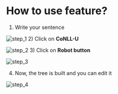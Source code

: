 # How to use feature?

1) Write your sentence

![step_1](cross-lingual-parsing/docs/pic_instruction/step_1.png)
2) Click on **CoNLL-U**

![step_2](pic_instruction/step_2.png)
3) Click on **Robot button**

![step_3](pic_instruction/step_3.png)

4) Now, the tree is built and you can edit it

![step_4](pic_instruction/step_4.png)
